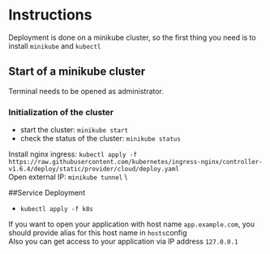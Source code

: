 # Instructions
Deployment is done on a minikube cluster, so the first thing you need is to install `minikube` and `kubectl`
## Start of a minikube cluster
Terminal needs to be opened as administrator.
### Initialization of the cluster
* start the cluster: `minikube start`
* check the status of the cluster: `minikube status`

Install nginx ingress: `kubectl apply -f https://raw.githubusercontent.com/kubernetes/ingress-nginx/controller-v1.6.4/deploy/static/provider/cloud/deploy.yaml` \
Open external IP: `minikube tunnel` \

##Service Deployment
* `kubectl apply -f k8s`

If you want to open your application with host name `app.example.com`, you should provide alias for this host name in `hosts`config \
Also you can get access to your application via IP address `127.0.0.1`